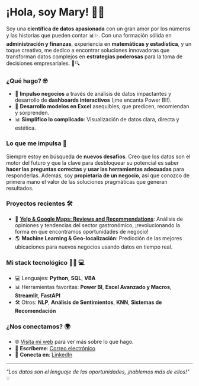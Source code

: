 # ¡Hola, soy Mary! 👋🚀

Soy una **científica de datos apasionada** con un gran amor por los números y las historias que pueden contar 📊✨. Con una formación sólida en **administración y finanzas**, experiencia en **matemáticas y estadística**, y un toque creativo, me dedico a encontrar soluciones innovadoras que transforman datos complejos en **estrategias poderosas** para la toma de decisiones empresariales. 🧠🔍

### ¿Qué hago?  🤓
- 🌟 **Impulso negocios** a través de análisis de datos impactantes y desarrollo de **dashboards interactivos** (¡me encanta Power BI!).
- 🤖 **Desarrollo modelos en Excel** asequibles, que predicen, recomiendan y sorprenden.
- 📊 **Simplifico lo complicado**: Visualización de datos clara, directa y estética.

### Lo que me impulsa 🚀
Siempre estoy en búsqueda de **nuevos desafíos**. Creo que los datos son el motor del futuro y que la clave para desbloquear su potencial es saber **hacer las preguntas correctas** y **usar las herramientas adecuadas** para responderlas. Además, soy **propietaria de un negocio**, así que conozco de primera mano el valor de las soluciones pragmáticas que generan resultados.

### Proyectos recientes 🛠️
- 🚀 **[Yelp & Google Maps: Reviews and Recommendations](https://bit.ly/4gOkuHA)**: Análisis de opiniones y tendencias del sector gastronómico, ¡revolucionando la forma en que encontramos oportunidades de negocio!
- 🌎 **Machine Learning & Geo-localización**: Predicción de las mejores ubicaciones para nuevos negocios usando datos en tiempo real.
  
### Mi stack tecnológico  👱‍♀️ 💻
- 💻 Lenguajes: **Python**, **SQL**, **VBA**
- 📊 Herramientas favoritas: **Power BI**, **Excel Avanzado y Macros**, **Streamlit**, **FastAPI**
- 🛠️ Otros: **NLP**, **Análisis de Sentimientos**, **KNN**, **Sistemas de Recomendación**

### ¿Nos conectamos? 🌍
- 🌐 [Visita mi web](https://ex-fin.com) para ver más sobre lo que hago.
- 📧 **Escríbeme**: [Correo electrónico](mailto:marango@ex-fin.com)
- 💬 **Conecta en**: [LinkedIn](https://www.linkedin.com/in/mariaisabelarangom/)

---

_"Los datos son el lenguaje de las oportunidades, ¡hablemos más de ellos!"_ 💡
